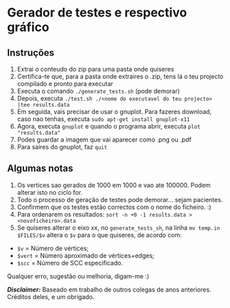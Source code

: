 # Gerador de testes e respectivo gráfico


## Instruções

1. Extrai o conteudo do zip para uma pasta onde quiseres
2. Certifica-te que, para a pasta onde extraires o .zip, tens lá o teu projecto compilado e pronto para executar
3. Executa o comando `./generate_tests.sh` (pode demorar)
4. Depois, executa `./test.sh ./<nome do executavel do teu projecto> |tee results.data`
5. Em seguida, vais precisar de usar o gnuplot. Para fazeres download, caso nao tenhas, executa `sudo apt-get install gnuplot-x11`
6. Agora, executa `gnuplot` e quando o programa abrir, executa `plot "results.data"`
7. Podes guardar a imagem que vai aparecer como .png ou .pdf
8. Para saires do gnuplot, faz `quit`


## Algumas notas

1. Os vertices sao gerados de 1000 em 1000 e vao ate 100000. Podem alterar isto no ciclo for.
2. Todo o processo de geração de testes pode demorar... sejam pacientes.
3. Confirmem que os testes estão correctos com o nome do ficheiro. :)
4. Para ordenarem os resultados: `sort -n +0 -1 results.data > <novoficheiro>.data`
5. Se quiseres alterar o eixo xx, no `generate_tests_sh`, na linha `mv temp.in $FILES/$v` altera o `$v` para o que quiseres, de acordo com:
- `$v` = Número de vértices;
- `$vert` = Número aproximado de vértices+edges;
- `$scc` = Número de SCC especificado.

Qualquer erro, sugestão ou melhoria, digam-me :)



**_Disclaimer:_** Baseado em trabalho de outros colegas de anos anteriores. Créditos deles, e um obrigado.
